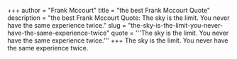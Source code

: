 +++
author = "Frank Mccourt"
title = "the best Frank Mccourt Quote"
description = "the best Frank Mccourt Quote: The sky is the limit. You never have the same experience twice."
slug = "the-sky-is-the-limit-you-never-have-the-same-experience-twice"
quote = '''The sky is the limit. You never have the same experience twice.'''
+++
The sky is the limit. You never have the same experience twice.
